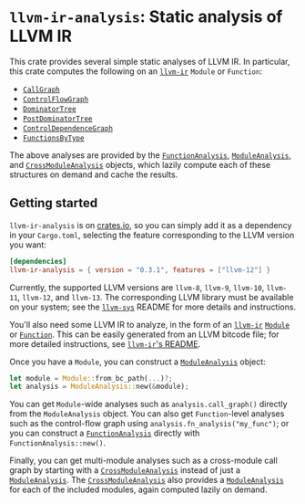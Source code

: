 # `llvm-ir-analysis`: Static analysis of LLVM IR

This crate provides several simple static analyses of LLVM IR.
In particular, this crate computes the following on an [`llvm-ir`] `Module` or `Function`:

- [`CallGraph`](https://docs.rs/llvm-ir-analysis/0.3.1/llvm_ir_analysis/struct.CallGraph.html)
- [`ControlFlowGraph`](https://docs.rs/llvm-ir-analysis/0.3.1/llvm_ir_analysis/struct.ControlFlowGraph.html)
- [`DominatorTree`](https://docs.rs/llvm-ir-analysis/0.3.1/llvm_ir_analysis/struct.DominatorTree.html)
- [`PostDominatorTree`](https://docs.rs/llvm-ir-analysis/0.3.1/llvm_ir_analysis/struct.PostDominatorTree.html)
- [`ControlDependenceGraph`](https://docs.rs/llvm-ir-analysis/0.3.1/llvm_ir_analysis/struct.ControlDependenceGraph.html)
- [`FunctionsByType`](https://docs.rs/llvm-ir-analysis/0.3.1/llvm_ir_analysis/struct.FunctionsByType.html)

The above analyses are provided by the [`FunctionAnalysis`],
[`ModuleAnalysis`], and [`CrossModuleAnalysis`] objects, which lazily compute
each of these structures on demand and cache the results.

## Getting started

`llvm-ir-analysis` is on [crates.io](https://crates.io/crates/llvm-ir-analysis),
so you can simply add it as a dependency in your `Cargo.toml`, selecting the
feature corresponding to the LLVM version you want:
```toml
[dependencies]
llvm-ir-analysis = { version = "0.3.1", features = ["llvm-12"] }
```
Currently, the supported LLVM versions are `llvm-8`, `llvm-9`, `llvm-10`,
`llvm-11`, `llvm-12`, and `llvm-13`.
The corresponding LLVM library must be available on your system; see the
[`llvm-sys`] README for more details and instructions.

You'll also need some LLVM IR to analyze, in the form of an [`llvm-ir`]
[`Module`] or [`Function`].
This can be easily generated from an LLVM bitcode file; for more detailed
instructions, see [`llvm-ir`'s README](https://crates.io/crates/llvm-ir).

Once you have a `Module`, you can construct a [`ModuleAnalysis`] object:
```rust
let module = Module::from_bc_path(...)?;
let analysis = ModuleAnalysis::new(&module);
```

You can get `Module`-wide analyses such as `analysis.call_graph()`
directly from the `ModuleAnalysis` object.
You can also get `Function`-level analyses such as the control-flow
graph using `analysis.fn_analysis("my_func")`; or you can construct
a [`FunctionAnalysis`] directly with `FunctionAnalysis::new()`.

Finally, you can get multi-module analyses such as a cross-module
call graph by starting with a [`CrossModuleAnalysis`] instead of just
a [`ModuleAnalysis`]. The [`CrossModuleAnalysis`] also provides a
[`ModuleAnalysis`] for each of the included modules, again computed
lazily on demand.

[`llvm-ir`]: https://crates.io/crates/llvm-ir
[`llvm-sys`]: https://crates.io/crates/llvm-sys
[`Module`]: https://docs.rs/llvm-ir/0.8.1/llvm_ir/module/struct.Module.html
[`Function`]: https://docs.rs/llvm-ir/0.8.1/llvm_ir/function/struct.Function.html
[`ModuleAnalysis`]: https://docs.rs/llvm-ir-analysis/0.3.1/llvm_ir_analysis/struct.ModuleAnalysis.html
[`FunctionAnalysis`]: https://docs.rs/llvm-ir-analysis/0.3.1/llvm_ir_analysis/struct.FunctionAnalysis.html
[`CrossModuleAnalysis`]: https://docs.rs/llvm-ir-analysis/0.3.1/llvm_ir_analysis/struct.CrossModuleAnalysis.html
